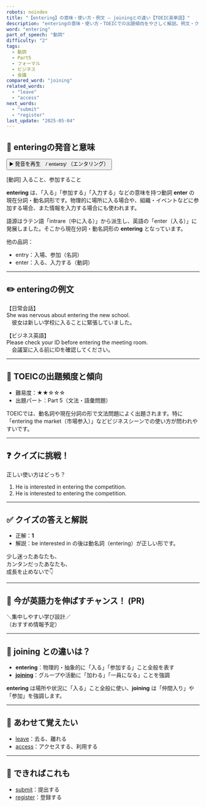 ```yaml
---
robots: noindex
title: "【entering】の意味・使い方・例文 ― joiningとの違い【TOEIC英単語】"
description: "enteringの意味・使い方・TOEICでの出題傾向をやさしく解説。例文・クイズ付きでjoiningとの違いもわかりやすく学べます。"
word: "entering"
part_of_speech: "動詞"
difficulty: "2"
tags:
  - 動詞
  - Part5
  - フォーマル
  - ビジネス
  - 会議
compared_word: "joining"
related_words:
  - "leave"
  - "access"
next_words:
  - "submit"
  - "register"
last_update: "2025-05-04"
---
```


## 🔰 enteringの発音と意味

<button class="play-audio" onclick="playTTS('entering')">
  <span class="play-audio-main">
    ▶️ 発音を再生　/ˈentərɪŋ/
  </span>
  <span class="play-audio-sub">
    （エンタリング）
  </span>
</button>

[動詞] 入ること、参加すること

**entering** は、「入る」「参加する」「入力する」などの意味を持つ動詞 **enter** の現在分詞・動名詞形です。物理的に場所に入る場合や、組織・イベントなどに参加する場合、また情報を入力する場合にも使われます。

語源はラテン語「intrare（中に入る）」から派生し、英語の「enter（入る）」に発展しました。そこから現在分詞・動名詞形の **entering** となっています。

他の品詞：  
- entry：入場、参加（名詞）
- enter：入る、入力する（動詞）

---

## ✏️ enteringの例文

【日常会話】  
She was nervous about entering the new school.  
　彼女は新しい学校に入ることに緊張していました。

【ビジネス英語】  
Please check your ID before entering the meeting room.  
　会議室に入る前にIDを確認してください。

---

## 🎯 TOEICの出題頻度と傾向

- 難易度：★★☆☆☆
- 出題パート：Part 5（文法・語彙問題）

TOEICでは、動名詞や現在分詞の形で文法問題によく出題されます。特に「entering the market（市場参入）」などビジネスシーンでの使い方が問われやすいです。

---

## ❓ クイズに挑戦！

正しい使い方はどっち？

1. He is interested in entering the competition.  
2. He is interested to entering the competition.

---

## ✅ クイズの答えと解説

- 正解：**1**
- 解説：be interested in の後は動名詞（entering）が正しい形です。

少し迷ったあなたも、  
カンタンだったあなたも、  
成長を止めないで👇️

---

## 🚀 今が英語力を伸ばすチャンス！ (PR)

<div class="info-center">
＼集中しやすい学び設計／<br>  
（おすすめ情報予定）
</div>

---

## 🤔  joining との違いは？

- **entering**：物理的・抽象的に「入る」「参加する」こと全般を表す
- **[joining](/word/joining)**：グループや活動に「加わる」「一員になる」ことを強調

**entering** は場所や状況に「入る」こと全般に使い、**joining** は「仲間入り」や「参加」を強調します。

---

## 🧩 あわせて覚えたい

- [leave](/word/leave)：去る、離れる
- [access](/word/access)：アクセスする、利用する

---

## 📖 できればこれも

- [submit](/word/submit)：提出する
- [register](/word/register)：登録する

<!-- cvid: aid22_bid38 -->
